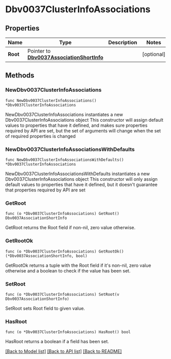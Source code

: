 # Dbv0037ClusterInfoAssociations

## Properties

Name | Type | Description | Notes
------------ | ------------- | ------------- | -------------
**Root** | Pointer to [**Dbv0037AssociationShortInfo**](Dbv0037AssociationShortInfo.md) |  | [optional] 

## Methods

### NewDbv0037ClusterInfoAssociations

`func NewDbv0037ClusterInfoAssociations() *Dbv0037ClusterInfoAssociations`

NewDbv0037ClusterInfoAssociations instantiates a new Dbv0037ClusterInfoAssociations object
This constructor will assign default values to properties that have it defined,
and makes sure properties required by API are set, but the set of arguments
will change when the set of required properties is changed

### NewDbv0037ClusterInfoAssociationsWithDefaults

`func NewDbv0037ClusterInfoAssociationsWithDefaults() *Dbv0037ClusterInfoAssociations`

NewDbv0037ClusterInfoAssociationsWithDefaults instantiates a new Dbv0037ClusterInfoAssociations object
This constructor will only assign default values to properties that have it defined,
but it doesn't guarantee that properties required by API are set

### GetRoot

`func (o *Dbv0037ClusterInfoAssociations) GetRoot() Dbv0037AssociationShortInfo`

GetRoot returns the Root field if non-nil, zero value otherwise.

### GetRootOk

`func (o *Dbv0037ClusterInfoAssociations) GetRootOk() (*Dbv0037AssociationShortInfo, bool)`

GetRootOk returns a tuple with the Root field if it's non-nil, zero value otherwise
and a boolean to check if the value has been set.

### SetRoot

`func (o *Dbv0037ClusterInfoAssociations) SetRoot(v Dbv0037AssociationShortInfo)`

SetRoot sets Root field to given value.

### HasRoot

`func (o *Dbv0037ClusterInfoAssociations) HasRoot() bool`

HasRoot returns a boolean if a field has been set.


[[Back to Model list]](../README.md#documentation-for-models) [[Back to API list]](../README.md#documentation-for-api-endpoints) [[Back to README]](../README.md)


